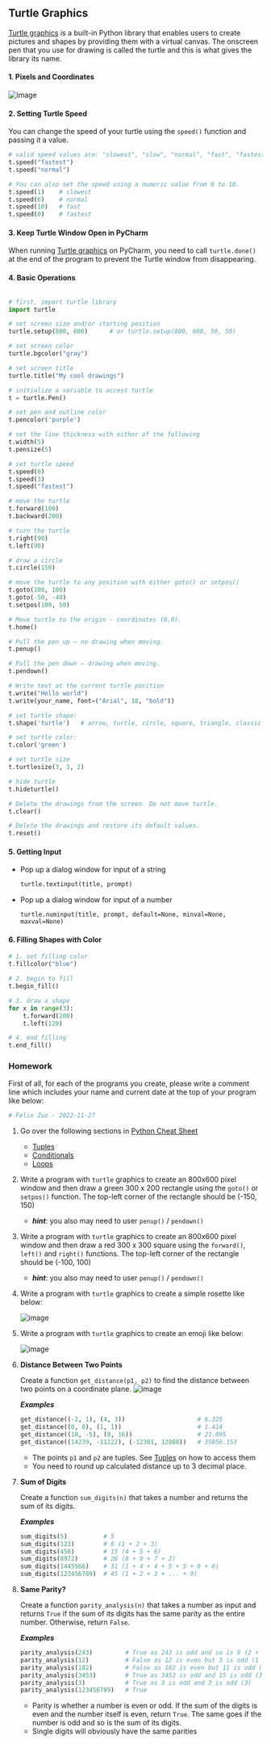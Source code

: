 ## Turtle Graphics

[Turtle graphics](https://docs.python.org/3.1/library/turtle.html) is a built-in Python library that enables users to create pictures and shapes by providing them with a virtual canvas. The onscreen pen that you use for drawing is called the turtle and this is what gives the library its name.

#### 1. Pixels and Coordinates

![image](https://user-images.githubusercontent.com/36340668/209741255-bdf03bf4-1e98-4dc5-8e68-52eb2faeb380.png)

#### 2. Setting Turtle Speed
You can change the speed of your turtle using the `speed()` function and passing it a value.
```python
# valid speed values are: "slowest", "slow", "normal", "fast", "fastest"
t.speed("fastest")
t.speed("normal")

# You can also set the speed using a numeric value from 0 to 10. 
t.speed(1)    # slowest
t.speed(6)    # normal
t.speed(10)   # fast
t.speed(0)    # fastest
```

#### 3. Keep Turtle Window Open in PyCharm
When running [Turtle graphics](https://docs.python.org/3.1/library/turtle.html) on PyCharm, you need to call `turtle.done()` at the end of the program to prevent the Turtle window from disappearing.

#### 4. Basic Operations
```python

# first, import turtle library
import turtle

# set screen size and/or starting position
turtle.setup(800, 600)      # or turtle.setup(800, 600, 50, 50)

# set screen color
turtle.bgcolor("gray")

# set screen title
turtle.title("My cool drawings")    

# initialize a variable to access turtle
t = turtle.Pen()

# set pen and outline color
t.pencolor('purple')

# set the line thickness with either of the following
t.width(5)
t.pensize(5)

# set turtle speed
t.speed(0)
t.speed(3)
t.speed("fastest")

# move the turtle
t.forward(100)
t.backward(200)

# turn the turtle
t.right(90)
t.left(90)

# draw a circle
t.circle(150)

# move the turtle to any position with either goto() or setpos()
t.goto(100, 100)
t.goto(-50, -40)
t.setpos(100, 50)

# Move turtle to the origin - coordinates (0,0).
t.home()

# Pull the pen up – no drawing when moving.
t.penup()

# Pull the pen down – drawing when moving.
t.pendown()

# Write text at the current turtle position
t.write("Hello world")
t.write(your_name, font=("Arial", 18, "bold"))

# set turtle shape:
t.shape('turtle')   # arrow, turtle, circle, square, triangle, classic

# set turtle color:
t.color('green')

# set turtle size
t.turtlesize(3, 3, 2)

# hide turtle
t.hideturtle()

# Delete the drawings from the screen. Do not move turtle.
t.clear()

# Delete the drawings and restore its default values.
t.reset()

```

#### 5. Getting Input
- Pop up a dialog window for input of a string 
  ```python
  turtle.textinput(title, prompt)
  ```
     
- Pop up a dialog window for input of a number 
  ```
  turtle.numinput(title, prompt, default=None, minval=None, maxval=None)
  ```

#### 6. Filling Shapes with Color
```python
# 1. set filling color
t.fillcolor("blue")

# 2. begin to fill
t.begin_fill()

# 3. draw a shape
for x in range(3):
    t.forward(200)
    t.left(120)

# 4. end filling
t.end_fill()

```

### Homework
First of all, for each of the programs you create, please write a comment line which includes your name and current date at the top of your program like below:
```python
# Felix Zuo - 2022-11-27
```

1. Go over the following sections in [Python Cheat Sheet](https://github.com/pangmi/python4kids/blob/main/00.Cheat%20Sheet/readme.md)
   - [Tuples](https://github.com/pangmi/python4kids/blob/main/00.Cheat%20Sheet/tuple/readme.md)
   - [Conditionals](https://github.com/pangmi/python4kids/blob/main/00.Cheat%20Sheet/conditionals/readme.md)
   - [Loops](https://github.com/pangmi/python4kids/blob/main/00.Cheat%20Sheet/loops/readme.md)
   
1. Write a program with `turtle` graphics to create an 800x600 pixel window and then draw a green 300 x 200 rectangle using the `goto()` or `setpos()` function. The top-left corner of the rectangle should be (-150, 150)
   - ***hint***: you also may need to user `penup()` / `pendown()`
   
1. Write a program with `turtle` graphics to create an 800x600 pixel window and then draw a red 300 x 300 square using the `forward()`, `left()` and `right()` functions. The top-left corner of the rectangle should be (-100, 100)
   - ***hint***: you also may need to user `penup()` / `pendown()`

1. Write a program with `turtle` graphics to create a simple rosette like below:

    ![image](https://user-images.githubusercontent.com/36340668/210025974-7c230460-ba6c-4bd9-923a-cbea7f63a872.png)

1. Write a program with `turtle` graphics to create an emoji like below:

    ![image](https://user-images.githubusercontent.com/36340668/210026018-fd2b2382-70b3-4c94-8cd4-d8606f4e4beb.png)

1. **Distance Between Two Points**
   
   Create a function `get_distance(p1, p2)` to find the distance between two points on a coordinate plane. 
    ![image](https://user-images.githubusercontent.com/36340668/210028411-697449eb-60a3-4040-bdb3-ca24541779cc.png)
   
   ***Examples***
   ```python
   get_distance((-2, 1), (4, 3))                    # 6.325
   get_distance((0, 0), (1, 1))                     # 1.414
   get_distance((10, -5), (8, 16))                  # 21.095
   get_distance((14239, -11222), (-12301, 12888))   # 35856.153
   ```
   - The points `p1` and `p2` are tuples. See [Tuples](https://github.com/pangmi/python4kids/blob/main/00.Cheat%20Sheet/tuple/readme.md) on how to access them
   - You need to round up calculated distance up to 3 decimal place.

1. **Sum of Digits**

   Create a function `sum_digits(n)` that takes a number and returns the sum of its digits.
   
   ***Examples***
   ```python
   sum_digits(5)          # 5
   sum_digits(123)        # 6 (1 + 2 + 3)
   sum_digits(456)        # 15 (4 + 5 + 6)
   sum_digits(8972)       # 26 (8 + 9 + 7 + 2)
   sum_digits(1445566)    # 31 (1 + 4 + 4 + 5 + 5 + 6 + 6)
   sum_digits(123456789)  # 45 (1 + 2 + 3 + ... + 9)   
   ```

1. **Same Parity?**
   
   Create a function `parity_analysis(n)` that takes a number as input and returns `True` if the sum of its digits has the same parity as the entire number. Otherwise, return `False`.
   
   ***Examples***
   ```python
   parity_analysis(243)         # True as 243 is odd and so is 9 (2 + 4 + 3)
   parity_analysis(12)          # False as 12 is even but 3 is odd (1 + 2)
   parity_analysis(182)         # False as 182 is even but 11 is odd (1 + 8 + 2)
   parity_analysis(3453)        # True as 3453 is odd and 15 is odd (3 + 4 + 5 + 3)
   parity_analysis(3)           # True as 3 is odd and 3 is odd (3)
   parity_analysis(123456789)   # True   
   ```
   - Parity is whether a number is even or odd. If the sum of the digits is even and the number itself is even, return `True`. The same goes if the number is odd and so is the sum of its digits.
   - Single digits will obviously have the same parities

